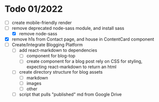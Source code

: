 # Todo 01/2022

- [ ] create mobile-friendly render
- [ ] remove deprecated node-sass module, and install sass
    -[x] remove node-sass
- [x] remove h1s from Contact page, and house in ContentCard component
- [ ] Create/Integrate Blogging Platform
    - [ ] add react-markdown to dependencies
        - [ ] component for blog-top
        - [ ] create component for a blog post
            rely on CSS for styling, expecting react-markdown to return an html
    - [ ] create directory structure for blog assets 
        - [ ] markdown
        - [ ] images
        - [ ] other

    - [ ] script that pulls "published" md from Google Drive
